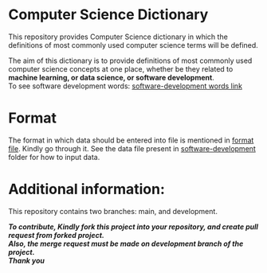 # Computer Science Dictionary
This repository provides Computer Science dictionary in which the definitions of most commonly used computer science terms will be defined.  

The aim of this dictionary is to provide definitions of most commonly used computer science concepts at one place, whether be they related to **machine learning, or data science, or software development**.  
To see software development words: [software-development words link](software-development/software-development-terms.md)

# Format
The format in which data should be entered into file is mentioned in [format file](format.md). Kindly go through it. See the data file present in [software-development](software-development) folder for how to input data.

# Additional information:
This repository contains two branches: main, and development.

***To contribute, Kindly fork this project into your repository, and create pull request from forked project.  
Also, the merge request must be made on development branch of the project.  
Thank you***


